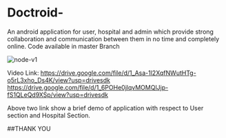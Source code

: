 # Doctroid-
An android application for user, hospital and admin which provide strong collaboration and communication between them in no time and completely online. 
 Code available in master Branch
 
 <img src='https://firebasestorage.googleapis.com/v0/b/doctroid-app.appspot.com/o/news.png?alt=media&token=fb7a704b-758f-4067-97de-8d758c6df952' alt='node-v1' />
 
 Video Link:
 https://drive.google.com/file/d/1_Asa-1l2XqfNWutHTg-o5rL3xho_Ds4K/view?usp=drivesdk
 https://drive.google.com/file/d/1_6POHe0jlqvMOMQlJjp-fS1QLeQd9XSp/view?usp=drivesdk

Above two link show a brief demo of application with respect to User section and Hospital Section.

##THANK YOU

